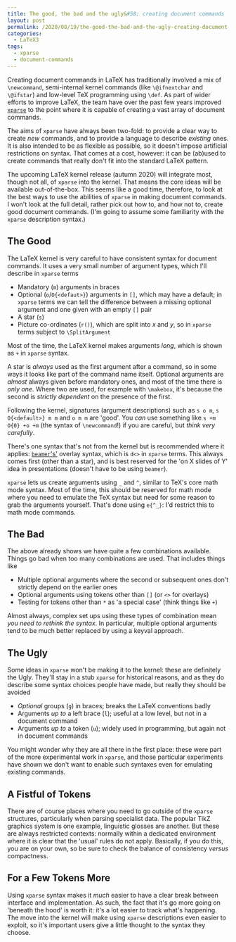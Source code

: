 ```yaml
---
title: The good, the bad and the ugly&#58; creating document commands
layout: post
permalink: /2020/08/19/the-good-the-bad-and-the-ugly-creating-document-commands
categories:
  - LaTeX3
tags:
  - xparse
  - document-commands
---
```


Creating document commands in LaTeX has traditionally involved a mix of
`\newcommand`, semi-internal kernel commands (like `\@ifnextchar` and
`\@ifstar`) and low-level TeX programming using `\def`. As part of wider
efforts to improve LaTeX, the team have over the past few years improved
[`xparse`](https://ctan.org/pkg/xparse) to the point where it is capable
of creating a vast array of document commands.

The aims of `xparse` have always been two-fold: to provide a clear way to
create _new_ commands, and to provide a language to describe _existing_ ones.
It is also intended to be as flexible as possible, so it doesn't impose
artificial restrictions on syntax. That comes at a cost, however: it can be
(ab)used to create commands that really don't fit into the standard LaTeX
pattern.

The upcoming LaTeX kernel release (autumn 2020) will integrate most, though
not all, of `xparse` into the kernel. That means the core ideas will be
available out-of-the-box. This seems like a good time, therefore, to look
at the best ways to use the abilities of `xparse` in making document
commands. I won't look at the full detail, rather pick out how to, and how not
to, create good document commands. (I'm going to assume some familiarity with
the `xparse` description syntax.)

## The Good

The LaTeX kernel is very careful to have consistent syntax for document
commands. It uses a very small number of argument types, which I'll describe
in `xparse` terms

- Mandatory (`m`) arguments in braces
- Optional (`o`/`O{<defaut>}`) arguments in `[]`, which may have a default; in
  `xparse` terms we can tell the difference between a missing optional argument
  and one given with an empty `[]` pair
- A star (`s`)
- Picture co-ordinates (`r()`), which are split into _x_ and _y_, so in
  `xparse` terms subject to `\SplitArgument`

Most of the time, the LaTeX kernel makes arguments _long_, which is shown as
`+` in `xparse` syntax.

A star is _always_ used as the first argument after a command, so in some ways
it looks like part of the command name itself. Optional arguments are _almost_
always given before mandatory ones, and most of the time there is _only one_.
Where two are used, for example with `\makebox`, it's because the second is
_strictly dependent_ on the presence of the first.

Following the kernel, signatures (argument descriptions) such as `s o m`,
`s O{<default>} m m` and `o m m` are 'good'. You _can_ use something like
`s +m O{0} +o +m` (the syntax of `\newcommand`!) if you are careful, but
_think very carefully_.

There's one syntax that's not from the kernel but is recommended where it
applies: [`beamer`'s'](https://ctan.org/pkg/beamer) overlay syntax, which is
`d<>` in `xparse` terms. This always comes first (other than a star), and is
best reserved for the 'on X slides of Y' idea in presentations (doesn't have
to be using `beamer`).

`xparse` lets us create arguments using `_` and `^`, similar to TeX's core
math mode syntax. Most of the time, this should be reserved for math mode
where you need to emulate the TeX syntax but need for some reason to grab
the arguments yourself. That's done using `e{^_}`: I'd restrict this to
math mode commands.

## The Bad

The above already shows we have quite a few combinations available. Things go
bad when too many combinations are used. That includes things like

- Multiple optional arguments where the second or subsequent ones don't
  strictly depend on the earlier ones
- Optional arguments using tokens other than `[]` (or `<>` for overlays)
- Testing for tokens other than `*` as 'a special case' (think things like `+`)

Almost always, complex set ups using these types of combination mean _you need
to rethink the syntax_. In particular, multiple optional arguments tend to
be much better replaced by using a keyval approach.

## The Ugly

Some ideas in `xparse` won't be making it to the kernel: these are definitely
the Ugly. They'll stay in a stub `xparse` for historical reasons, and as they
do describe some syntax choices people have made, but really they should be
avoided

- _Optional_ groups (`g`) in braces; breaks the LaTeX conventions badly
- Arguments _up to_ a left brace (`l`); useful at a low level, but not in
  a document command
- Arguments _up to_ a token (`u`); widely used in programming, but again not
  in document commands

You might wonder why they are all there in the first place: these were part of
the more experimental work in `xparse`, and those particular experiments have
shown we don't want to enable such syntaxes even for emulating existing
commands.

## A Fistful of Tokens

There are of course places where you need to go outside of the `xparse`
structures, particularly when parsing specialist data. The popular TikZ
graphics system is one example, linguistic glosses are another. But these
are always restricted contexts: normally within a dedicated environment where
it is clear that the 'usual' rules do not apply. Basically, if you do this,
you are on your own, so be sure to check the balance of consistency _versus_
compactness.

## For a Few Tokens More

Using `xparse` syntax makes it _much_ easier to have a clear break between
interface and implementation. As such, the fact that it's go more going on
'beneath the hood' is worth it: it's a lot easier to track what's happening.
The move into the kernel will make using `xparse` descriptions even easier to
exploit, so it's important users give a little thought to the syntax they
choose.
